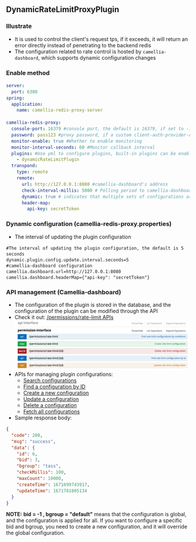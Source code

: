 ## DynamicRateLimitProxyPlugin

### Illustrate
* It is used to control the client's request tps, if it exceeds, it will return an error directly instead of penetrating to the backend redis
* The configuration related to rate control is hosted by `camellia-dashboard`, which supports dynamic configuration changes

### Enable method
````yaml
server:
  port: 6380
spring:
  application:
    name: camellia-redis-proxy-server

camellia-redis-proxy:
  console-port: 16379 #console port, the default is 16379, if set to -16379, there will be a random available port, if set to 0, the console will not be started
  password: pass123 #proxy password, if a custom client-auth-provider-class-name is set, the password parameter is invalid
  monitor-enable: true #Whether to enable monitoring
  monitor-interval-seconds: 60 #Monitor callback interval
  plugins: #Use yml to configure plugins, built-in plugins can be enabled directly using aliases, custom plugins need to configure the full class name
    - dynamicRateLimitPlugin
  transpond:
    type: remote
    remote:
      url: http://127.0.0.1:8080 #camellia-dashboard's address
      check-interval-millis: 5000 # Polling period to camellia-dashboard
      dynamic: true # indicates that multiple sets of configurations are supported, the default is true
      header-map:
        api-key: secretToken
````

### Dynamic configuration (camellia-redis-proxy.properties)
- The interval of updating the plugin configuration
````properties
#The interval of updating the plugin configuration, the default is 5 seconds
dynamic.plugin.config.update.interval.seconds=5
#camellia-dashboard configuration
camellia.dashboard.url=http://127.0.0.1:8080
camellia.dashboard.headerMap={"api-key": "secretToken"}
````

### API management (Camellia-dashboard)
- The configuration of the plugin is stored in the database, and the configuration of the plugin can be modified through the API
- Check it out: [/permissions/rate-limit APIs](http://localhost:8080/swagger-ui.html#!/permission-interface)
 ![img.png](rate-limit-api.png)
- APIs for managing plugin configurations:
  + [Search configurations]()
  + [Find a configuration by ID]()
  + [Create a new configuration]()
  + [Update a configuration]()
  + [Delete a configuration]()
  + [Fetch all configurations]()
- Sample response body:
```json
{
  "code": 200,
  "msg": "success",
  "data": {
    "id": 6,
    "bid": 3,
    "bgroup": "tass",
    "checkMillis": 100,
    "maxCount": 10000,
    "createTime": 1671699743917,
    "updateTime": 1671701005134
  }
}
```
**NOTE:** **bid = -1 , bgroup = "default"** means that the configuration is global, and the configuration is applied for all. 
If you want to configure a specific bid and bgroup, you need to create a new configuration, and it will override the global configuration.